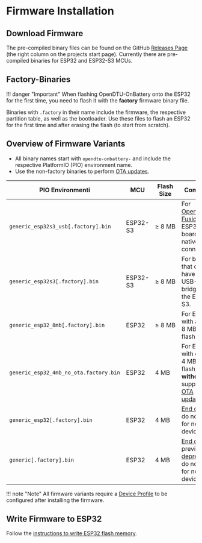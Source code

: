 # Firmware Installation

## Download Firmware

The pre-compiled binary files can be found on the GitHub [Releases
Page](https://github.com/hoylabs/OpenDTU-OnBattery/releases) (the right
column on the projects start page). Currently there are pre-compiled binaries
for ESP32 and ESP32-S3 MCUs.

## Factory-Binaries

!!! danger "Important"
    When flashing OpenDTU-OnBattery onto the ESP32 for the first time, you need
    to flash it with the **factory** firmware binary file.

Binaries with `.factory` in their name include the firmware, the respective
partition table, as well as the bootloader. Use these files to flash an ESP32
for the first time and after erasing the flash (to start from scratch).

## Overview of Firmware Variants

* All binary names start with `opendtu-onbattery-` and include the respective
  PlatformIO (PIO) environment name.
* Use the non-factory binaries to perform [OTA updates](update.md).

| PIO Environmenti                       | MCU      | Flash Size          | Comment     |
| -------------------------------------- | -------- | ------------------- | ----------- |
| `generic_esp32s3_usb[.factory].bin`    | ESP32-S3 | &ge;&nbsp;8&nbsp;MB | For [OpenDTU Fusion](../3rd_party/opendtu_fusion.md) and ESP32-S3 boards with native USB connection. |
| `generic_esp32s3[.factory].bin`        | ESP32-S3 | &ge;&nbsp;8&nbsp;MB | For boards that only have a USB-UART bridge to the ESP32-S3. |
| `generic_esp32_8mb[.factory].bin`      | ESP32    | &ge;&nbsp;8&nbsp;MB | For ESP32 with at least 8&nbsp;MB of flash. |
| `generic_esp32_4mb_no_ota.factory.bin` | ESP32    | 4&nbsp;MB           | For ESP32 with only 4&nbsp;MB of flash, **without** support for [OTA updates](update.md). |
| `generic_esp32[.factory].bin`          | ESP32    | 4&nbsp;MB           | [End of Life](howto/upgrade_8mb.md#background), do not use for new devices. |
| `generic[.factory].bin`                | ESP32    | 4&nbsp;MB           | [End of Life](howto/upgrade_8mb.md#background), previously [deprecated](howto/migrate_generic.md), do not use for new devices. |

!!! note "Note"
    All firmware variants require a [Device Profile](device_profiles.md) to be
    configured after installing the firmware.

## Write Firmware to ESP32

Follow the [instructions to write ESP32 flash memory](flash_esp.md).
